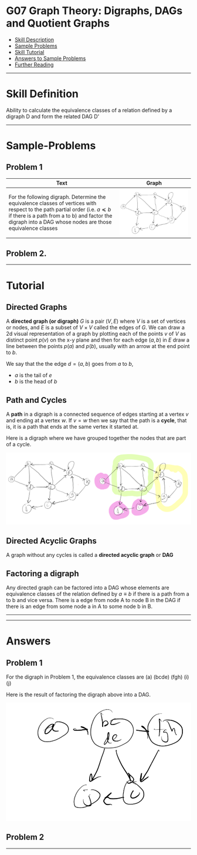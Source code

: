 # G07 Graph Theory: Digraphs, DAGs and Quotient Graphs


* [Skill Description](#skill-description)
* [Sample Problems](#Sample-Problems)
* [Skill Tutorial](#Tutorial)
* [Answers to Sample Problems](#Answers)
* [Further Reading](#Reading)

---


# Skill Definition
Ability to calculate the equivalence classes of a relation defined by a digraph D and form the related DAG D'



---

# Sample-Problems

## Problem 1
| Text | Graph |
|-|-|
|For the following digraph. Determine the equivalence classes of vertices with respect to the path partial order (i.e. $a\preceq b$ if there is a path from a to b) and factor the digraph into a DAG whose nodes are those equivalence classes|![digraph2a](digraph2.png)|



## Problem 2.


---

# Tutorial


## Directed Graphs

A **directed graph (or digraph)** $G$ is a pair $(V,E)$ where $V$ is a set of vertices or nodes, and $E$ is a subset of $V \times V$ called the edges of $G$.
We can draw a 2d visual representation of a graph by plotting each of the points $v$ of $V$ as distinct point $p(v)$ on the x-y plane and then
for each edge $(a,b)$ in $E$ draw a line between the points $p(a)$ and $p(b)$, usually with an arrow at the end point to $b$. 

We say that the the edge $d=(a,b)$ goes from $a$ to $b$,
* $a$ is the tail of $e$
* $b$ is the head of $b$


## Path and Cycles
A **path** in a digraph is a connected sequence of edges starting at a vertex $v$ and ending at a vertex $w$.
If $v=w$ then we say that the path is a **cycle**, that is, it is a path that ends at the same vertex it started at.

Here is a digraph where we have grouped together the nodes that are part of a cycle.

![digraph2a](digraph2a.png)

## Directed Acyclic Graphs
A graph without any cycles is called a **directed acyclic graph** or **DAG**


## Factoring a digraph
Any directed graph can be factored into a DAG whose elements are equivalence classes of the relation
defined by $a\equiv b$ if there is a path from a to b and vice versa. There is a edge from node A to node B
in the DAG if there is an edge from some node a in A to some node b in B.




---
---

# Answers

## Problem 1
For the digraph in Problem 1, the equivalence classes are (a) (bcde) (fgh) (i) (j)

Here is the result of factoring the digraph above into a DAG.

![digraph2b](digraph2b.png)


## Problem 2


---

